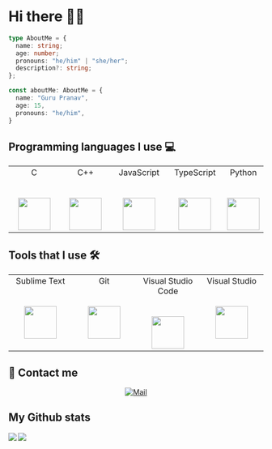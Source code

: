 # Hi there 👋👋

```typescript
type AboutMe = {
  name: string;
  age: number;
  pronouns: "he/him" | "she/her";
  description?: string;
};

const aboutMe: AboutMe = {
  name: "Guru Pranav",
  age: 15,
  pronouns: "he/him",
}
```

## Programming languages I use 💻
<table>
  <tbody>
    <tr valign="top">
      <td width="25%" align="center">
        <span>C</span><br><br><br>
        <img height="64px" src="https://cdn.svgporn.com/logos/c.svg">
      </td>
      <td width="25%" align="center">
        <span>C++</span><br><br><br>
        <img height="64px" src="https://raw.githubusercontent.com/isocpp/logos/master/cpp_logo.png">
      </td>
      <td width="25%" align="center">
        <span>JavaScript</span><br><br><br>
        <img height="64px" src="https://cdn.svgporn.com/logos/javascript.svg">
      </td>
       <td width="25%" align="center">
        <span>TypeScript</span><br><br><br>
        <img height="64px" src="https://cdn.svgporn.com/logos/typescript.svg">
      </td>
      <td width="25%" align="center">
        <span>Python</span><br><br><br>
        <img height="64px" src="https://cdn.svgporn.com/logos/python.svg">
      </td>
    </tr>
  </tbody>
</table>

## Tools that I use 🛠
<table>
<tbody>
<tr valign="top">
      <td width="25%" align="center">
        <span>Sublime Text</span><br><br><br>
        <img height="64px" src="https://cdn.worldvectorlogo.com/logos/sublime-text.svg">
      </td>
      <td width="25%" align="center">
        <span>Git</span><br><br><br>
        <img height="64px" src="https://cdn.svgporn.com/logos/git-icon.svg">
      </td>
      <td width="25%" align="center">
        <span>Visual Studio Code</span><br><br><br>
        <img height="64px" src="https://cdn.svgporn.com/logos/visual-studio-code.svg">
      </td>
      <td width="25%" align="center">
        <span>Visual Studio</span><br><br><br>
        <img height="64px" src="https://cdn.svgporn.com/logos/visual-studio.svg">
      </td>
</tr>
</tbody>
</table>

## 📧 Contact me
<div align="center">
<a href='mailto:gurupranav08@gmail.com' target="_blank">
	<img src="https://img.shields.io/badge/Mail-gurupranav08%40gmail.com-B1A7F0?style=for-the-badge&logo=gmail&link=mailto:gurupranav08@gmail.com" alt='Mail'>
</a>
</div>

## My Github stats
<div>
<a href="https://github-readme-stats.vercel.app/api?username=Gurupranav-tech&theme=tokyonight">
  <img  align="left" src="https://github-readme-stats.vercel.app/api?username=Gurupranav-tech&count_private=true&show_icons=true&theme=tokyonight" />
</a>
<a href="https://github-readme-stats.vercel.app/api/top-langs/?username=Gurupranav-tech&hide=php&theme=tokyonight">
  <img align="left" src="https://github-readme-stats.vercel.app/api/top-langs/?username=Gurupranav-tech&hide=php&theme=tokyonight" />
</a>
</div>

